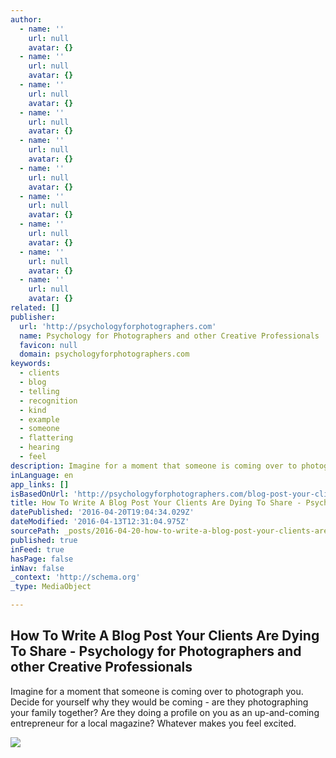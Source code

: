 ```yaml
---
author:
  - name: ''
    url: null
    avatar: {}
  - name: ''
    url: null
    avatar: {}
  - name: ''
    url: null
    avatar: {}
  - name: ''
    url: null
    avatar: {}
  - name: ''
    url: null
    avatar: {}
  - name: ''
    url: null
    avatar: {}
  - name: ''
    url: null
    avatar: {}
  - name: ''
    url: null
    avatar: {}
  - name: ''
    url: null
    avatar: {}
  - name: ''
    url: null
    avatar: {}
related: []
publisher:
  url: 'http://psychologyforphotographers.com'
  name: Psychology for Photographers and other Creative Professionals
  favicon: null
  domain: psychologyforphotographers.com
keywords:
  - clients
  - blog
  - telling
  - recognition
  - kind
  - example
  - someone
  - flattering
  - hearing
  - feel
description: Imagine for a moment that someone is coming over to photograph you. Decide for yourself why they would be coming - are they photographing your family together? Are they doing a profile on you as an up-and-coming entrepreneur for a local magazine? Whatever makes you feel excited.
inLanguage: en
app_links: []
isBasedOnUrl: 'http://psychologyforphotographers.com/blog-post-your-clients-are-dying-to-share'
title: How To Write A Blog Post Your Clients Are Dying To Share - Psychology for Photographers and other Creative Professionals
datePublished: '2016-04-20T19:04:34.029Z'
dateModified: '2016-04-13T12:31:04.975Z'
sourcePath: _posts/2016-04-20-how-to-write-a-blog-post-your-clients-are-dying-to-share-p.md
published: true
inFeed: true
hasPage: false
inNav: false
_context: 'http://schema.org'
_type: MediaObject

---
```

<article style=""><h1>How To Write A Blog Post Your Clients Are Dying To Share - Psychology for Photographers and other Creative Professionals</h1><p>Imagine for a moment that someone is coming over to photograph you. Decide for yourself why they would be coming - are they photographing your family together? Are they doing a profile on you as an up-and-coming entrepreneur for a local magazine? Whatever makes you feel excited.</p><img src="http://psychologyforphotographers.com/wp-content/uploads/2016/04/09-7833-post/How-To-Write-A-Blog-Post-Your-Clients-Are-Dying-To-Share-2.jpg" /></article>